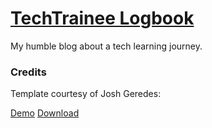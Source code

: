# [TechTrainee Logbook](https://ricemiller.github.io/techtrainee/)
My humble blog about a tech learning journey.

### Credits
Template courtesy of Josh Geredes:

[Demo](http://joshgerdes.com/jekyll-uno/)
[Download](https://github.com/joshgerdes/jekyll-uno/archive/master.zip)
